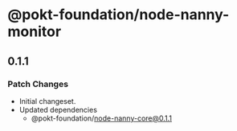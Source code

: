 # @pokt-foundation/node-nanny-monitor

## 0.1.1

### Patch Changes

- Initial changeset.
- Updated dependencies
  - @pokt-foundation/node-nanny-core@0.1.1
